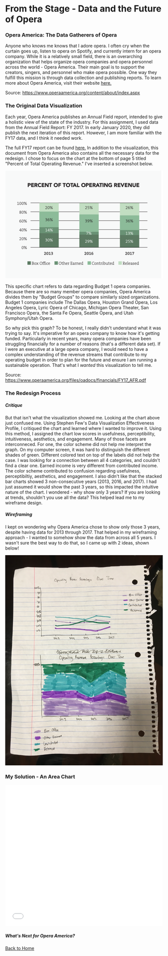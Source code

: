# From the Stage - Data and the Future of Opera 

### Opera America: The Data Gatherers of Opera 

Anyone who knows me knows that I adore opera. I often cry when the curtain goes up, listen to opera on Spotify, and currently intern for an opera company. While it is a relatively small field, there is an overarching organization that helps organize opera companies and opera personnel across the world - Opera America. Their main goal is to support the creators, singers, and personnel who make opera possible. One way they fulfill this mission is through data collection and publishing reports. To learn more about Opera America, visit their website [here.](operaamerica.org)

Source: https://www.operaamerica.org/content/about/index.aspx

### The Original Data Visualization

Each year, Opera America publishes an Annual Field report, intended to give a holistic view of the state of the industry. For this assignment, I used data from the Annual Field Report: FY 2017. In early January 2020, they did publish the next iteration of this report. However, I am more familiar with the FY17 data, and I think it needed work. 

The full FY17 report can be found [here.](https://www.operaamerica.org/files/oadocs/financials/FY17_AFR.pdf) In addition to the visualization, this document from Opera America also contains all the necessary data for the redesign.  I chose to focus on the chart at the bottom of page 5 titled "Percent of Total Operating Revenue." I've inserted a screenshot below. 

![OriginalVisualization](/OperaAmerica_PercTotalOperatingRev.png)

This specific chart refers to data regarding Budget 1 opera companies. Because there are so many member opera companies, Opera America divides them by "Budget Groups" to compare similarly sized organizations. Budget 1 companies include The Dallas Opera, Houston Grand Opera, Los Angeles Opera, Lyric Opera of Chicago, Michigan Opera Theater, San Francisco Opera, the Santa Fe Opera, Seattle Opera, and Utah Symphony/Utah Opera. 

So why pick this graph? To be honest, I really didn't understand what it was trying to say. It's imperative for an opera company to know how it's getting funded. Particularly in recent years, many opera companies have been struggling financially for a number of reasons (that's a different data set). If I were an executive at a large opera company, I would need to have a complex understanding of the revenue streams that contribute to my operating budget in order to plan for the future and ensure I am running a sustainable operation. That's what I *wanted* this visualization to tell me. 


Source: https://www.operaamerica.org/files/oadocs/financials/FY17_AFR.pdf


### The Redesign Process

##### Critique

But that isn't what the visualization showed me. Looking at the chart above just confused me. Using Stephen Few's Data Visualization Effectiveness Profile, I critiqued the chart and learned where I wanted to improve it. Using this method, I assigned the chart low scores in usefulness, perceptibility, intuitiveness, aesthetics, and engagement. Many of those facets are interconneced. For one, the color scheme did not help me interpret the graph. On my computer screen, it was hard to distinguish the different shades of green. Different colored text on top of the labels did not help the case. I was looking for a connection between all 4 categories, and couldn't find a clear one. Earned income is very different from contributed income. The color scheme contributed to confusion regarding usefulness, perceptibiltiy, aesthetics, and engagement. I also didn't like that the stacked bar charts showed 3 non-consecutive years (2013, 2016, and 2017). I had just assumed it would show the past 3 years, so this impacted the intuitive nature of the chart. I wondered - why show only 3 years? If you are looking at trends, shouldn't you use all the data? This helped lead me to my wireframe design.

##### Wireframing 

I kept on wondering why Opera America chose to show only those 3 years, despite having data for 2013 through 2017. That helped in my wireframing approach - I wanted to somehow show the data from across all 5 years. I wasn't sure the best way to do that, so I came up with 2 ideas, shown below! 


<img src="/Wireframe1.JPG" width="800" class="rotateimg180" >



### My Solution - An Area Chart

<iframe title="% of Total Operating Revenue Static Over Time" aria-label="Interactive area chart" id="datawrapper-chart-5ojcY" src="//datawrapper.dwcdn.net/5ojcY/1/" scrolling="no" frameborder="0" style="width: 0; min-width: 100% !important; border: none;" height="451"></iframe><script type="text/javascript">!function(){"use strict";window.addEventListener("message",function(a){if(void 0!==a.data["datawrapper-height"])for(var e in a.data["datawrapper-height"]){var t=document.getElementById("datawrapper-chart-"+e)||document.querySelector("iframe[src*='"+e+"']");t&&(t.style.height=a.data["datawrapper-height"][e]+"px")}})}();
</script>

##### What's Next for Opera America? 

[Back to Home](https://ascherry.github.io/cherry-portfolio/)


